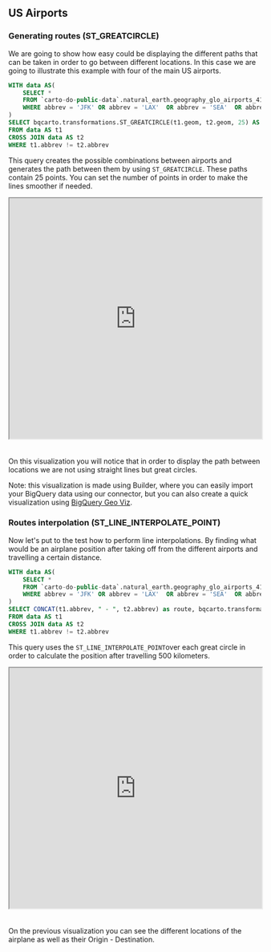 ## US Airports

### Generating routes (ST_GREATCIRCLE)

We are going to show how easy could be displaying the different paths that can be taken in order to go between different locations. In this case we are going to illustrate this example with four of the main US airports.

```sql
WITH data AS(
    SELECT *
    FROM `carto-do-public-data`.natural_earth.geography_glo_airports_410 
	WHERE abbrev = 'JFK' OR abbrev = 'LAX'  OR abbrev = 'SEA'  OR abbrev = 'MIA'
)
SELECT bqcarto.transformations.ST_GREATCIRCLE(t1.geom, t2.geom, 25) AS geo
FROM data AS t1
CROSS JOIN data AS t2
WHERE t1.abbrev != t2.abbrev
```

This query creates the possible combinations between airports and generates the path between them by using `ST_GREATCIRCLE`. These paths contain 25 points. You can set the number of points in order to make the lines smoother if needed.

<iframe height=480px width=100% style='margin-bottom:20px' src="https://public.carto.com/builder/f54fe4b8-fee3-4e2d-a9d1-4f8a632eba71" title="US airports connections."></iframe>

On this visualization you will notice that in order to display the path between locations we are not using straight lines but great circles.

Note: this visualization is made using Builder, where you can easily import your BigQuery data using our connector, but you can also create a quick visualization using [BigQuery Geo Viz](https://bigquerygeoviz.appspot.com). 

### Routes interpolation (ST_LINE_INTERPOLATE_POINT)

Now let's put to the test how to perform line interpolations. By finding what would be an airplane position after taking off from the different airports and travelling a certain distance.

```sql
WITH data AS(
    SELECT *
    FROM `carto-do-public-data`.natural_earth.geography_glo_airports_410 
	WHERE abbrev = 'JFK' OR abbrev = 'LAX'  OR abbrev = 'SEA'  OR abbrev = 'MIA'
)
SELECT CONCAT(t1.abbrev, " - ", t2.abbrev) as route, bqcarto.transformations.ST_LINE_INTERPOLATE_POINT(bqcarto.transformations.ST_GREATCIRCLE(t1.geom, t2.geom, 25), 500,'kilometers') AS geo
FROM data AS t1
CROSS JOIN data AS t2
WHERE t1.abbrev != t2.abbrev
```
This query uses the `ST_LINE_INTERPOLATE_POINT`over each great circle in order to calculate the position after travelling 500 kilometers.

<iframe height=480px width=100% style='margin-bottom:20px' src="https://public.carto.com/builder/b5c490e8-81ec-4c6f-ad67-864509d734d6" title="US airports routes interpolation."></iframe>

On the previous visualization you can see the different locations of the airplane as well as their Origin - Destination.